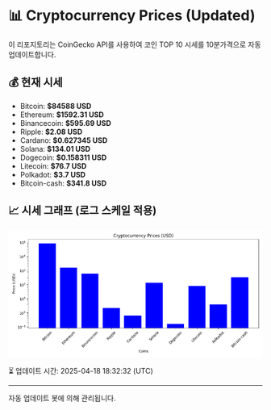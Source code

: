 
# 📊 Cryptocurrency Prices (Updated)

이 리포지토리는 CoinGecko API를 사용하여 코인 TOP 10 시세를 10분가격으로 자동 업데이트합니다.

## 💰 현재 시세
- Bitcoin: **$84588 USD**
- Ethereum: **$1592.31 USD**
- Binancecoin: **$595.69 USD**
- Ripple: **$2.08 USD**
- Cardano: **$0.627345 USD**
- Solana: **$134.01 USD**
- Dogecoin: **$0.158311 USD**
- Litecoin: **$76.7 USD**
- Polkadot: **$3.7 USD**
- Bitcoin-cash: **$341.8 USD**

## 📈 시세 그래프 (로그 스케일 적용)
![Crypto Prices](crypto_prices.png)

⏳ 업데이트 시간: 2025-04-18 18:32:32 (UTC)

---
자동 업데이트 봇에 의해 관리됩니다.
